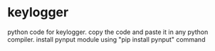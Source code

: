 # keylogger
python code for keylogger.
copy the code and paste it in any python compiler.
install pynput module using "pip install pynput" command
